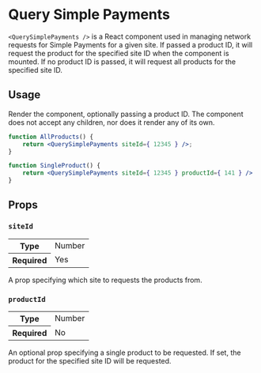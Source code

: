 # Query Simple Payments

`<QuerySimplePayments />` is a React component used in managing network requests for Simple Payments for a given site.
If passed a product ID, it will request the product for the specified site ID when the component is mounted. If no
product ID is passed, it will request all products for the specified site ID.

## Usage

Render the component, optionally passing a product ID. The component does not accept any children, nor does it
render any of its own.

```jsx
function AllProducts() {
	return <QuerySimplePayments siteId={ 12345 } />;
}

function SingleProduct() {
	return <QuerySimplePayments siteId={ 12345 } productId={ 141 } />
}
```

## Props

### `siteId`

<table>
	<tr><th>Type</th><td>Number</td></tr>
	<tr><th>Required</th><td>Yes</td></tr>
</table>

A prop specifying which site to requests the products from.

### `productId`

<table>
	<tr><th>Type</th><td>Number</td></tr>
	<tr><th>Required</th><td>No</td></tr>
</table>

An optional prop specifying a single product to be requested. If set, the product for the specified site ID will
be requested.
